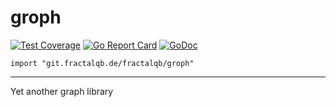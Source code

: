 # groph

[![Test Coverage](https://img.shields.io/badge/coverage-61%25-orange.svg)](file:coverage.html)
[![Go Report Card](https://goreportcard.com/badge/github.com/fractalqb/groph)](https://goreportcard.com/report/github.com/fractalqb/groph)
[![GoDoc](https://godoc.org/github.com/fractalqb/groph?status.svg)](https://godoc.org/github.com/fractalqb/groph)

`import "git.fractalqb.de/fractalqb/groph"`

---

Yet another graph library
